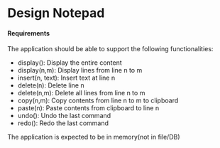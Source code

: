 # Design Notepad

#### Requirements
The application should be able to support the following
functionalities:
- display(): Display the entire content
- display(n,m): Display lines from line n to m
- insert(n, text): Insert text at line n
- delete(n): Delete line n
- delete(n,m): Delete all lines from line n to m
- copy(n,m): Copy contents from line n to m to clipboard
- paste(n): Paste contents from clipboard to line n
- undo(): Undo the last command
- redo(): Redo the last command

The application is expected to be in memory(not in file/DB)


